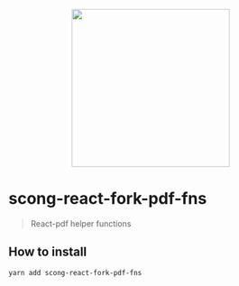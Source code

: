 <p align="center">
  <img src="https://user-images.githubusercontent.com/5600341/27505816-c8bc37aa-587f-11e7-9a86-08a2d081a8b9.png" height="280px">
</p>

# scong-react-fork-pdf-fns

> React-pdf helper functions

## How to install

```sh
yarn add scong-react-fork-pdf-fns
```
